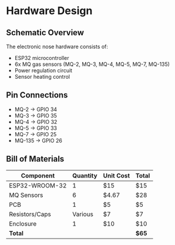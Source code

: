 # Hardware Design

## Schematic Overview
The electronic nose hardware consists of:
- ESP32 microcontroller
- 6x MQ gas sensors (MQ-2, MQ-3, MQ-4, MQ-5, MQ-7, MQ-135)
- Power regulation circuit
- Sensor heating control

## Pin Connections
- MQ-2 → GPIO 34
- MQ-3 → GPIO 35
- MQ-4 → GPIO 32
- MQ-5 → GPIO 33
- MQ-7 → GPIO 25
- MQ-135 → GPIO 26

## Bill of Materials
| Component | Quantity | Unit Cost | Total |
|-----------|----------|-----------|-------|
| ESP32-WROOM-32 | 1 | $15 | $15 |
| MQ Sensors | 6 | $4.67 | $28 |
| PCB | 1 | $5 | $5 |
| Resistors/Caps | Various | $7 | $7 |
| Enclosure | 1 | $10 | $10 |
| **Total** | | | **$65** |